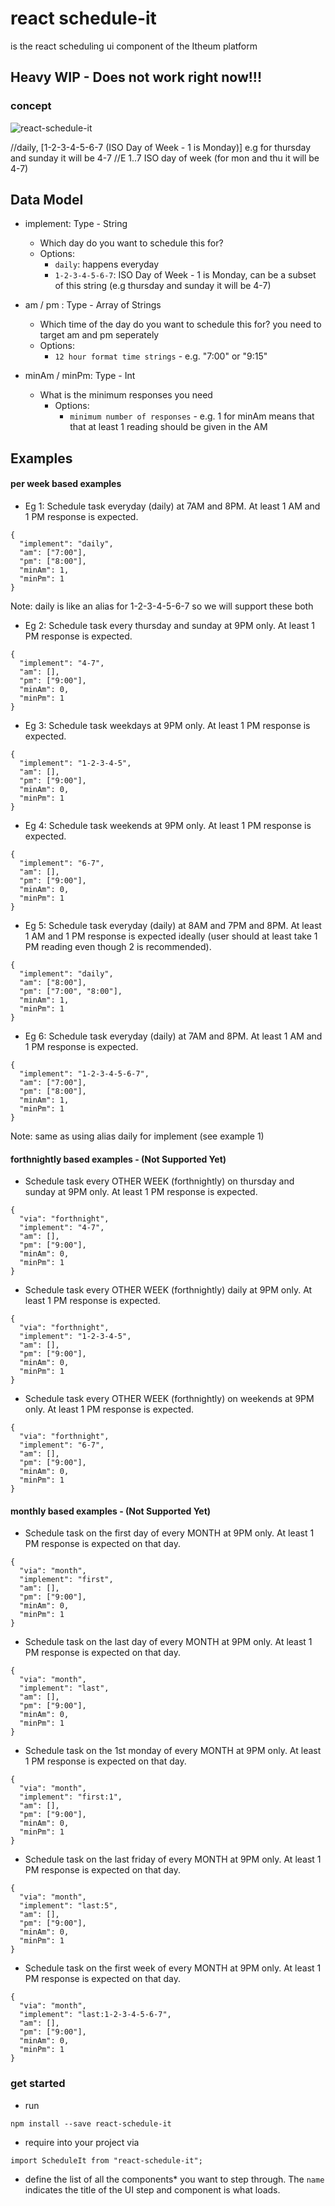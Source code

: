 # react schedule-it 
is the react scheduling ui component of the Itheum platform

## Heavy WIP - Does not work right now!!!

### concept

![react-schedule-it](https://raw.githubusercontent.com/itheum/react-schedule-it/master/concept-eg.png)

//daily, [1-2-3-4-5-6-7 (ISO Day of Week - 1 is Monday)] e.g for thursday and sunday it will be 4-7
//E	1..7	ISO day of week (for mon and thu it will be 4-7)

## Data Model
- implement: Type - String 
  - Which day do you want to schedule this for?
  - Options:
    - `daily`: happens everyday
    - `1-2-3-4-5-6-7`: ISO Day of Week - 1 is Monday, can be a subset of this string (e.g thursday and sunday it will be 4-7)

- am / pm : Type - Array of Strings
  - Which time of the day do you want to schedule this for? you need to target am and pm seperately
  - Options:
    - `12 hour format time strings` - e.g. "7:00" or "9:15"

- minAm / minPm: Type - Int
  - What is the minimum responses you need
    - Options:
      - `minimum number of responses` - e.g. 1 for minAm means that that at least 1 reading should be given in the AM

## Examples

#### per week based examples

- Eg 1: Schedule task everyday (daily) at 7AM and 8PM. At least 1 AM and 1 PM response is expected.
```
{
  "implement": "daily",
  "am": ["7:00"],
  "pm": ["8:00"],
  "minAm": 1,
  "minPm": 1
}
```
Note: daily is like an alias for 1-2-3-4-5-6-7 so we will support these both

- Eg 2: Schedule task every thursday and sunday at 9PM only. At least 1 PM response is expected.
```
{
  "implement": "4-7",
  "am": [],
  "pm": ["9:00"],
  "minAm": 0,
  "minPm": 1
}
```

- Eg 3: Schedule task weekdays at 9PM only. At least 1 PM response is expected.
```
{
  "implement": "1-2-3-4-5",
  "am": [],
  "pm": ["9:00"],
  "minAm": 0,
  "minPm": 1
}
```

- Eg 4: Schedule task weekends at 9PM only. At least 1 PM response is expected.
```
{
  "implement": "6-7",
  "am": [],
  "pm": ["9:00"],
  "minAm": 0,
  "minPm": 1
}
```

- Eg 5: Schedule task everyday (daily) at 8AM and 7PM and 8PM. At least 1 AM and 1 PM response is expected ideally (user should at least take 1 PM reading even though 2 is recommended).
```
{
  "implement": "daily",
  "am": ["8:00"],
  "pm": ["7:00", "8:00"],
  "minAm": 1,
  "minPm": 1
}
```

- Eg 6: Schedule task everyday (daily) at 7AM and 8PM. At least 1 AM and 1 PM response is expected.
```
{
  "implement": "1-2-3-4-5-6-7",
  "am": ["7:00"],
  "pm": ["8:00"],
  "minAm": 1,
  "minPm": 1
}
```
Note: same as using alias daily for implement (see example 1)

#### forthnightly based examples - (Not Supported Yet)
- Schedule task every OTHER WEEK (forthnightly) on thursday and sunday at 9PM only. At least 1 PM response is expected.
```
{
  "via": "forthnight",
  "implement": "4-7",
  "am": [],
  "pm": ["9:00"],
  "minAm": 0,
  "minPm": 1
}
```

- Schedule task every OTHER WEEK (forthnightly) daily at 9PM only. At least 1 PM response is expected.
```
{
  "via": "forthnight",
  "implement": "1-2-3-4-5",
  "am": [],
  "pm": ["9:00"],
  "minAm": 0,
  "minPm": 1
}
```

- Schedule task every OTHER WEEK (forthnightly) on weekends at 9PM only. At least 1 PM response is expected.
```
{
  "via": "forthnight",
  "implement": "6-7",
  "am": [],
  "pm": ["9:00"],
  "minAm": 0,
  "minPm": 1
}
```

#### monthly based examples - (Not Supported Yet)
- Schedule task on the first day of every MONTH at 9PM only. At least 1 PM response is expected on that day.
```
{
  "via": "month",
  "implement": "first",
  "am": [],
  "pm": ["9:00"],
  "minAm": 0,
  "minPm": 1
}
```

- Schedule task on the last day of every MONTH at 9PM only. At least 1 PM response is expected on that day.
```
{
  "via": "month",
  "implement": "last",
  "am": [],
  "pm": ["9:00"],
  "minAm": 0,
  "minPm": 1
}
```

- Schedule task on the 1st monday of every MONTH at 9PM only. At least 1 PM response is expected on that day.
```
{
  "via": "month",
  "implement": "first:1",
  "am": [],
  "pm": ["9:00"],
  "minAm": 0,
  "minPm": 1
}
```

- Schedule task on the last friday of every MONTH at 9PM only. At least 1 PM response is expected on that day.
```
{
  "via": "month",
  "implement": "last:5",
  "am": [],
  "pm": ["9:00"],
  "minAm": 0,
  "minPm": 1
}
```

- Schedule task on the first week of every MONTH at 9PM only. At least 1 PM response is expected on that day.
```
{
  "via": "month",
  "implement": "last:1-2-3-4-5-6-7",
  "am": [],
  "pm": ["9:00"],
  "minAm": 0,
  "minPm": 1
}
```

### get started
- run
```
npm install --save react-schedule-it
```
- require into your project via
```
import ScheduleIt from "react-schedule-it";
```
- define the list of all the components* you want to step through. The `name` indicates the title of the UI step and component is what loads.